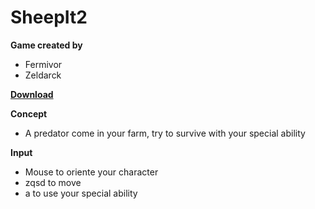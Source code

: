 # SheepIt2

**Game created by**
   - Fermivor
   - Zeldarck

[**Download**](https://github.com/Fermivor/SheepIt2/raw/master/Download/SheepIt.zip)

**Concept**
   - A predator come in your farm, try to survive with your special ability
   
**Input**
   - Mouse to oriente your character
   - zqsd to move
   - a to use your special ability
